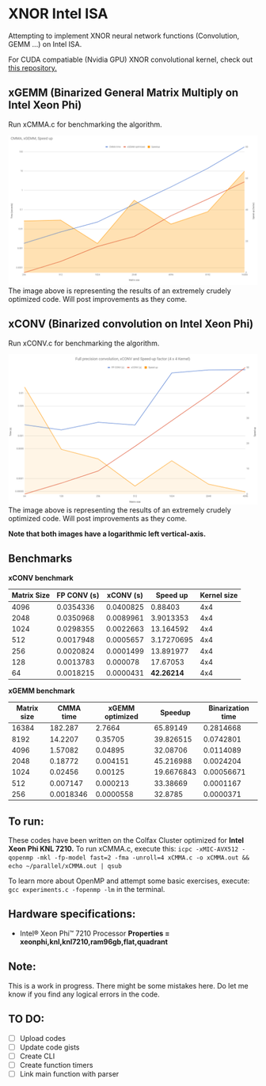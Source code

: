 # XNOR Intel ISA
Attempting to implement XNOR neural network functions (Convolution, GEMM ...) on Intel ISA.

For CUDA compatiable (Nvidia GPU) XNOR convolutional kernel, check out [this repository.](https://github.com/akhauriyash/XNOR-convolution)

## xGEMM (Binarized General Matrix Multiply on Intel Xeon Phi)

Run xCMMA.c for benchmarking the algorithm.

![Alt text](https://github.com/akhauriyash/XNOR-Intel-ISA/blob/master/xGEMM%20opt%20bmark.png?raw=true)
The image above is representing the results of an extremely crudely optimized code. Will post improvements as they come.

## xCONV (Binarized convolution on Intel Xeon Phi)

Run xCONV.c for benchmarking the algorithm.

![Alt text](https://github.com/akhauriyash/XNOR-Intel-ISA/blob/master/xCONV%20benchmark.png?raw=true)
The image above is representing the results of an extremely crudely optimized code. Will post improvements as they come.

**Note that both images have a logarithmic left vertical-axis.**

## Benchmarks
**xCONV benchmark** 

|  Matrix Size | FP CONV (s) | xCONV (s) | **Speed up** | Kernel size |
|  ------ | ------ | ------ | ------ | ------ |
|  4096 | 0.0354336 | 0.0400825 | 0.88403 | 4x4 |
|  2048 | 0.0350968 | 0.0089961 | 3.9013353 | 4x4 |
|  1024 | 0.0298355 | 0.0022663 | 13.164592 | 4x4 |
|  512 | 0.0017948 | 0.0005657 | 3.17270695 | 4x4 |
|  256 | 0.0020824 | 0.0001499 | 13.891977 | 4x4 |
|  128 | 0.0013783 | 0.000078 | 17.67053 | 4x4 |
|  64 | 0.0018215 | 0.0000431 | **42.26214** | 4x4 |

**xGEMM benchmark**

|  Matrix size | CMMA time | xGEMM optimized | **Speedup** | Binarization time |
|  ------ | ------ | ------ | ------ | ------ |
|  16384 | 182.287 | 2.7664 | 65.89149 | 0.2814668 |
|  8192 | 14.2207 | 0.35705 | 39.826515 | 0.0742801 |
|  4096 | 1.57082 | 0.04895 | 32.08706 | 0.0114089 |
|  2048 | 0.18772 | 0.004151 | 45.216988 | 0.0024204 |
|  1024 | 0.02456 | 0.00125 | 19.6676843 | 0.00056671 |
|  512 | 0.007147 | 0.000213 | 33.38669 | 0.0001167 |
|  256 | 0.0018346 | 0.0000558 | 32.8785 | 0.0000371 |

## To run:
   These codes have been written on the Colfax Cluster optimized for **Intel Xeon Phi KNL 7210.**
   To run xCMMA.c, execute this:
   `icpc -xMIC-AVX512 -qopenmp -mkl -fp-model fast=2 -fma -unroll=4 xCMMA.c -o xCMMA.out && echo ~/parallel/xCMMA.out | qsub`
   
   To learn more about OpenMP and attempt some basic exercises, execute:
 	`gcc experiments.c -fopenmp -lm`
  	in the terminal.

##  Hardware specifications:
  * Intel® Xeon Phi™ 7210 Processor
     **Properties = xeonphi,knl,knl7210,ram96gb,flat,quadrant**     
    
##  Note:
  This is a work in progress. There might be some mistakes here. 
  Do let me know if you find any logical errors in the code.
 
##  TO DO:
  - [ ] Upload codes
  - [ ] Update code gists
  - [ ] Create CLI
  - [ ] Create function timers
  - [ ] Link main function with parser
